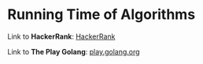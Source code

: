 # Running Time of Algorithms

Link to **HackerRank**: [HackerRank](https://www.hackerrank.com/challenges/runningtime/problem)

Link to **The Play Golang**: [play.golang.org](https://play.golang.org/p/LjABFpIUcEJ)